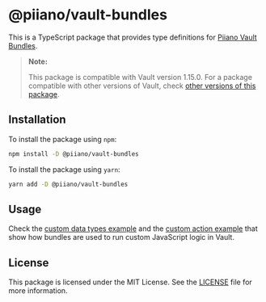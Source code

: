 # @piiano/vault-bundles

This is a TypeScript package that provides type definitions for [Piiano Vault Bundles](https://docs.piiano.com/guides/reference/bundles).

> **Note:**
> 
> This package is compatible with Vault version 1.15.0.
> For a package compatible with other versions of Vault, check [other versions of this package](https://www.npmjs.com/package/@piiano/vault-bundles?activeTab=versions).

## Installation

To install the package using `npm`:

```bash
npm install -D @piiano/vault-bundles
```

To install the package using `yarn`:

```bash
yarn add -D @piiano/vault-bundles
```

## Usage

Check the [custom data types example](../../examples/custom-data-types) and the [custom action example](../../examples/custom-actions) that show how bundles are used to run custom JavaScript logic in Vault.

## License

This package is licensed under the MIT License.
See the [LICENSE](../../LICENSE) file for more information.
